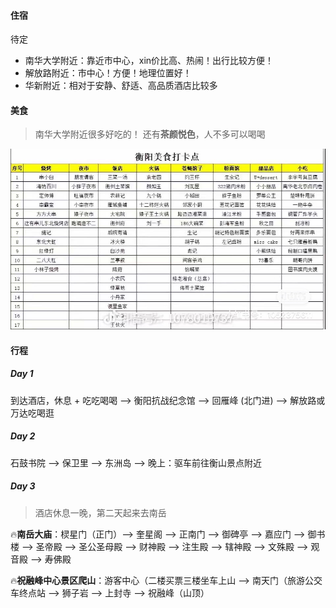#### 住宿

待定
- 南华大学附近：靠近市中心，xin价比高、热闹！出行比较方便！ 
- 解放路附近：市中心！方便！地理位置好！
- 华新附近：相对于安静、舒适、高品质酒店比较多
  
#### 美食

> 南华大学附近很多好吃的！
> 还有**茶颜悦色**，人不多可以喝喝

![](../pictures/632d2b78f3c3429f6fc927accde4f0d.jpg)
#### 行程

##### Day 1

到达酒店，休息 + 吃吃喝喝  —> 衡阳抗战纪念馆 —> 回雁峰 (北门进)  —> 解放路或万达吃喝逛

##### Day 2

石鼓书院  —> 保卫里  —> 东洲岛 —> 晚上：驱车前往衡山景点附近
##### Day 3

> 酒店休息一晚，第二天起来去南岳

🔥**南岳大庙**：棂星门（正门）—> 奎星阁 —> 正南门 —> 御碑亭 —> 嘉应门 —> 御书楼 —> 圣帝殿 —> 圣公圣母殿 —> 财神殿 —> 注生殿 —> 辖神殿 —> 文殊殿 —> 观音殿 —> 寿佛殿 

🔥**祝融峰中心景区爬山**：游客中心（二楼买票三楼坐车上山 —> 南天门（旅游公交车终点站 —> 狮子岩 —> 上封寺  —> 祝融峰（山顶）

